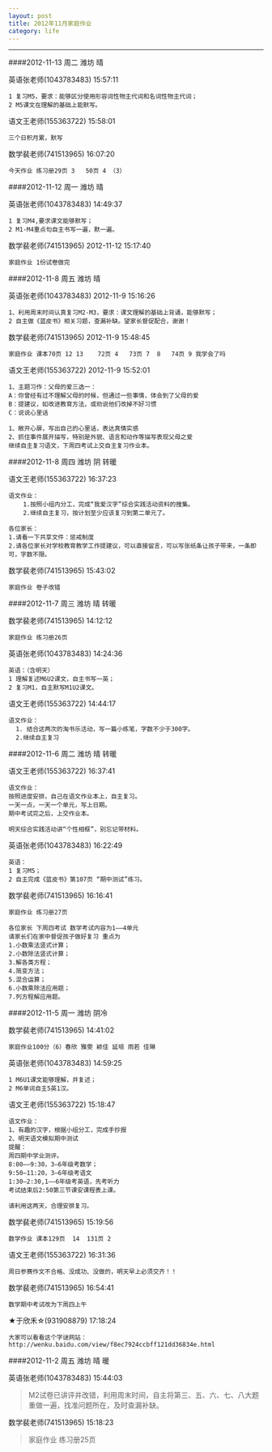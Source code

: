 ```yaml
---
layout: post
title: 2012年11月家庭作业
category: life
---
```



---

####2012-11-13  周二 潍坊 晴

英语张老师(1043783483)  15:57:11

    1 复习M5，要求：能够区分使用形容词性物主代词和名词性物主代词；
    2 M5课文在理解的基础上能默写。

语文王老师(155363722)  15:58:01

    三个日积月累，默写

数学裴老师(741513965)  16:07:20

    今天作业 练习册29页 3   50页 4 （3）


####2012-11-12  周一 潍坊 晴

英语张老师(1043783483)  14:49:37

    1 复习M4,要求课文能够默写；
    2 M1-M4重点句自主书写一遍，默一遍。

数学裴老师(741513965) 2012-11-12 15:17:40

    家庭作业 1份试卷做完    
    

####2012-11-8  周五 潍坊 晴

英语张老师(1043783483) 2012-11-9 15:16:26

    1、利用周末时间认真复习M2-M3，要求：课文理解的基础上背诵，能够默写；
    2 自主做《蓝皮书》相关习题，查漏补缺。望家长督促配合，谢谢！

数学裴老师(741513965) 2012-11-9 15:48:45

    家庭作业 课本70页 12 13    72页 4   73页 7  8   74页 9 我学会了吗 
    
语文王老师(155363722) 2012-11-9 15:52:01

    1、主题习作：父母的爱三选一：
    A：你曾经有过不理解父母的时候，但通过一些事情，体会到了父母的爱
    B：提建议，如改进教育方法，或劝说他们改掉不好习惯
    C：说说心里话

    1、敞开心扉，写出自己的心里话，表达真情实感
    2、抓住事件展开描写，特别是外貌、语言和动作等描写表现父母之爱
    继续自主复习语文，下周四考试上交自主复习作业本。

####2012-11-8  周四 潍坊 阴 转暖

语文王老师(155363722)  16:37:23

    语文作业：
        1.按照小组内分工，完成“我爱汉字”综合实践活动资料的搜集。
        2.继续自主复习，按计划至少应该复习到第二单元了。
    
    各位家长：
    1.请看一下共享文件：惩戒制度
    2.请各位家长对学校教育教学工作提建议，可以直接留言，可以写张纸条让孩子带来，一条即可，字数不限。

数学裴老师(741513965) 15:43:02 

    家庭作业 卷子改错


####2012-11-7  周三 潍坊 晴 转暖

数学裴老师(741513965)  14:12:12

    家庭作业 练习册26页

英语张老师(1043783483)  14:24:36

    英语：（含明天）
    1 理解复述M6U2课文，自主书写一英；
    2 复习M1，自主默写M1U2课文。

语文王老师(155363722)  14:44:17

    语文作业：
      1. 结合这两次的淘书乐活动，写一篇小练笔，字数不少于300字。
      2.继续自主复习

####2012-11-6  周二 潍坊 晴 转暖

语文王老师(155363722)  16:37:41

    语文作业：
    按照进度安排，自己在语文作业本上，自主复习。
    一天一点，一天一个单元，写上日期。
    期中考试完之后，上交作业本。
    
    明天综合实践活动讲“个性相框”，别忘记带材料。

英语张老师(1043783483) 16:22:49 

    英语：
    1 复习M5；
    2 自主完成《蓝皮书》第107页 “期中测试”练习。


数学裴老师(741513965)  16:16:41

    家庭作业 练习册27页
    
    各位家长 下周四考试 数学考试内容为1——4单元 
    请家长们在家中督促孩子做好复习 重点为  
    1.小数乘法竖式计算；
    2.小数除法竖式计算；
    3.解各类方程；
    4.简变方法；
    5.混合运算；
    6.小数乘除法应用题；
    7.列方程解应用题。

####2012-11-5  周一 潍坊 阴冷

数学裴老师(741513965)  14:41:02

    家庭作业100分（6）春欣 雅雯 颖佳 延培 雨若 佳琳

英语张老师(1043783483)  14:59:25

    1 M6U1课文能够理解，并复述；  
    2 M6单词自主5英1汉。

语文王老师(155363722)  15:18:47

    语文作业：  
    1、有趣的汉字，根据小组分工，完成手抄报  
    2、明天语文模拟期中测试  
    提醒：
    周四期中学业测评。
    8:00——9:30，3—6年级考数学；
    9:50—11:20，3—6年级考语文
    1:30—2:30,1——6年级考英语，先考听力
    考试结束后2:50第三节课安课程表上课。
    
    请利用这两天，合理安排复习。

数学裴老师(741513965)  15:19:56
    
    数学作业 课本129页  14  131页 2
    
语文王老师(155363722)  16:31:36

    周日参赛作文不合格、没成功、没做的，明天早上必须交齐！！

数学裴老师(741513965)  16:54:41

    数学期中考试改为下周四上午
    
★于欣禾☆(931908879)  17:18:24
    
    大家可以看看这个字谜网站：http://wenku.baidu.com/view/f8ec7924ccbff121dd36834e.html
    


####2012-11-2  周五 潍坊 晴 暖

英语张老师(1043783483)  15:44:03

>M2试卷已讲评并改错，利用周末时间，自主将第三、五、六、七、八大题重做一遍，找准问题所在，及时查漏补缺。

数学裴老师(741513965) 15:18:23 

>家庭作业 练习册25页

